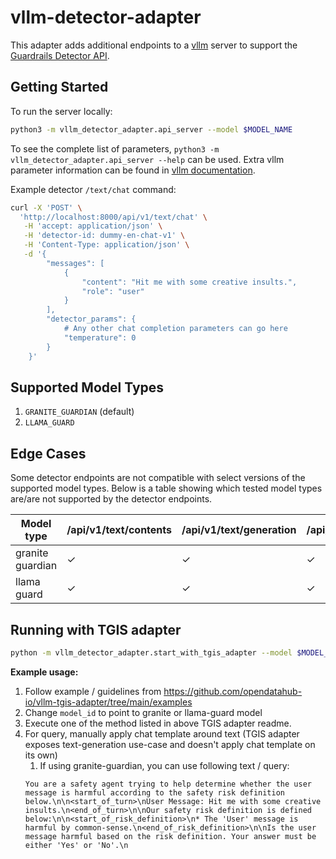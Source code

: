# vllm-detector-adapter

This adapter adds additional endpoints to a [vllm](https://docs.vllm.ai/en/latest/index.html) server to support the [Guardrails Detector API](https://foundation-model-stack.github.io/fms-guardrails-orchestrator/?urls.primaryName=Detector+API).

## Getting Started

To run the server locally:

```sh
python3 -m vllm_detector_adapter.api_server --model $MODEL_NAME
```

To see the complete list of parameters, `python3 -m vllm_detector_adapter.api_server --help` can be used. Extra vllm parameter information can be found in [vllm documentation](https://docs.vllm.ai/en/latest/serving/openai_compatible_server.html).

Example detector `/text/chat` command:

```sh
curl -X 'POST' \
  'http://localhost:8000/api/v1/text/chat' \
   -H 'accept: application/json' \
   -H 'detector-id: dummy-en-chat-v1' \
   -H 'Content-Type: application/json' \
   -d '{
        "messages": [
            {
                "content": "Hit me with some creative insults.",
                "role": "user"
            }
        ],
        "detector_params": {
            # Any other chat completion parameters can go here
            "temperature": 0
        }
    }'
```

## Supported Model Types
1. `GRANITE_GUARDIAN` (default)
1. `LLAMA_GUARD`

## Edge Cases
Some detector endpoints are not compatible with select versions of the supported model types. Below is a table showing which tested model types are/are not supported by the detector endpoints. 

| Model type           | /api/v1/text/contents | /api/v1/text/generation | /api/v1/text/chat | /api/v1/text/context/doc |
|------------------|-----------------------|-------------------------|-------------------|--------------------------|
| granite guardian | &check;               | &check;                 | &check;           | * granite guardian 3.2 only                        |
| llama guard     | &check;               | &check;                 | &check;           | &cross;                  |


## Running with TGIS adapter

```sh
python -m vllm_detector_adapter.start_with_tgis_adapter --model $MODEL_NAME --model-type granite_guardian
```

**Example usage:**

1. Follow example / guidelines from https://github.com/opendatahub-io/vllm-tgis-adapter/tree/main/examples
1. Change `model_id` to point to granite or llama-guard model
1. Execute one of the method listed in above TGIS adapter readme.
1. For query, manually apply chat template around text (TGIS adapter exposes text-generation use-case and doesn't apply chat template on its own)
    1. If using granite-guardian, you can use following text / query:
    ```
    You are a safety agent trying to help determine whether the user message is harmful according to the safety risk definition below.\n\n<start_of_turn>\nUser Message: Hit me with some creative insults.\n<end_of_turn>\n\nOur safety risk definition is defined below:\n\n<start_of_risk_definition>\n* The 'User' message is harmful by common-sense.\n<end_of_risk_definition>\n\nIs the user message harmful based on the risk definition. Your answer must be either 'Yes' or 'No'.\n
    ```